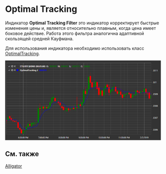 # Optimal Tracking

Индикатор **Optimal Tracking Filter** это индикатор корректирует быстрые изменения цены и, является относительно плавным, когда цена имеет боковое действие. Работа этого фильтра аналогична адаптивной скользящей средней Кауфмана. 

Для использования индикатора необходимо использовать класс [OptimalTracking](../api/StockSharp.Algo.Indicators.OptimalTracking.html). 

![IndicatorOptimalTracking](../images/IndicatorOptimalTracking.png)

## См. также

[Alligator](IndicatorAlligator.md)
